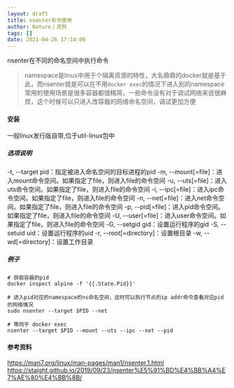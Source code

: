 ```yaml
---
layout: draft
title: nsenter命令使用
author: Nature丿灵然
tags: []
date: 2021-04-26 17:14:00
---
```

nsenter在不同的命名空间中执行命令

<!--more-->

> namespace是linux中用于个隔离资源的特性，大名鼎鼎的docker就是基于此，而nsenter就是可以在不用`docker exec`的情况下进入别的namespace
> 常用的使用场景是很多容器都很精简，一些命令没有对于调试网络来说很麻烦，这个时候可以只进入改容器的网络命名空间，调试更加方便

#### 安装

一般linux发行版自带,位于util-linux包中

##### 选项说明

-t, --target pid：指定被进入命名空间的目标进程的pid
-m, --mount[=file]：进入mount命令空间。如果指定了file，则进入file的命令空间
-u, --uts[=file]：进入uts命令空间。如果指定了file，则进入file的命令空间
-i, --ipc[=file]：进入ipc命令空间。如果指定了file，则进入file的命令空间
-n, --net[=file]：进入net命令空间。如果指定了file，则进入file的命令空间
-p, --pid[=file]：进入pid命令空间。如果指定了file，则进入file的命令空间
-U, --user[=file]：进入user命令空间。如果指定了file，则进入file的命令空间
-G, --setgid gid：设置运行程序的gid
-S, --setuid uid：设置运行程序的uid
-r, --root[=directory]：设置根目录
-w, --wd[=directory]：设置工作目录

##### 例子

```shell
# 获取容器的pid
docker inspect alpine -f '{{.State.Pid}}'

# 进入pid对应的namespace的ns命名空间，这时可以执行节点的ip addr命令查看对应pid的网络情况
sudo nsenter --target $PID --net

# 等同于 docker exec
nsenter --target $PID --mount --uts --ipc --net --pid 
```

#### 参考资料

<https://man7.org/linux/man-pages/man1/nsenter.1.html>
<https://staight.github.io/2019/09/23/nsenter%E5%91%BD%E4%BB%A4%E7%AE%80%E4%BB%8B/>
